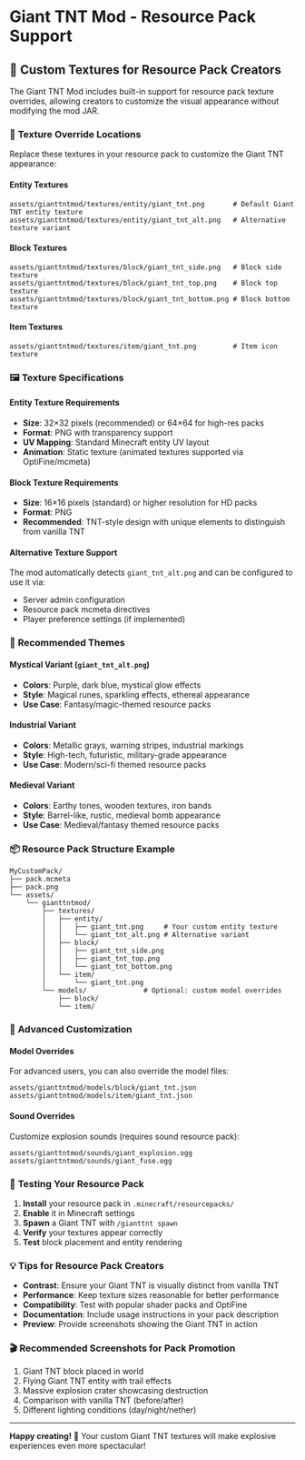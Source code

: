 # Giant TNT Mod - Resource Pack Support

## 🎨 **Custom Textures for Resource Pack Creators**

The Giant TNT Mod includes built-in support for resource pack texture overrides, allowing creators to customize the visual appearance without modifying the mod JAR.

### 📁 **Texture Override Locations**

Replace these textures in your resource pack to customize the Giant TNT appearance:

#### **Entity Textures**
```
assets/gianttntmod/textures/entity/giant_tnt.png       # Default Giant TNT entity texture
assets/gianttntmod/textures/entity/giant_tnt_alt.png   # Alternative texture variant
```

#### **Block Textures**
```
assets/gianttntmod/textures/block/giant_tnt_side.png   # Block side texture
assets/gianttntmod/textures/block/giant_tnt_top.png    # Block top texture
assets/gianttntmod/textures/block/giant_tnt_bottom.png # Block bottom texture
```

#### **Item Textures**
```
assets/gianttntmod/textures/item/giant_tnt.png         # Item icon texture
```

### 🖼️ **Texture Specifications**

#### **Entity Texture Requirements**
- **Size**: 32×32 pixels (recommended) or 64×64 for high-res packs
- **Format**: PNG with transparency support
- **UV Mapping**: Standard Minecraft entity UV layout
- **Animation**: Static texture (animated textures supported via OptiFine/mcmeta)

#### **Block Texture Requirements**
- **Size**: 16×16 pixels (standard) or higher resolution for HD packs
- **Format**: PNG 
- **Recommended**: TNT-style design with unique elements to distinguish from vanilla TNT

#### **Alternative Texture Support**
The mod automatically detects `giant_tnt_alt.png` and can be configured to use it via:
- Server admin configuration
- Resource pack mcmeta directives
- Player preference settings (if implemented)

### 🎨 **Recommended Themes**

#### **Mystical Variant** (`giant_tnt_alt.png`)
- **Colors**: Purple, dark blue, mystical glow effects
- **Style**: Magical runes, sparkling effects, ethereal appearance
- **Use Case**: Fantasy/magic-themed resource packs

#### **Industrial Variant**
- **Colors**: Metallic grays, warning stripes, industrial markings
- **Style**: High-tech, futuristic, military-grade appearance
- **Use Case**: Modern/sci-fi themed resource packs

#### **Medieval Variant**
- **Colors**: Earthy tones, wooden textures, iron bands
- **Style**: Barrel-like, rustic, medieval bomb appearance
- **Use Case**: Medieval/fantasy themed resource packs

### 📦 **Resource Pack Structure Example**

```
MyCustomPack/
├── pack.mcmeta
├── pack.png
└── assets/
    └── gianttntmod/
        ├── textures/
        │   ├── entity/
        │   │   ├── giant_tnt.png     # Your custom entity texture
        │   │   └── giant_tnt_alt.png # Alternative variant
        │   ├── block/
        │   │   ├── giant_tnt_side.png
        │   │   ├── giant_tnt_top.png
        │   │   └── giant_tnt_bottom.png
        │   └── item/
        │       └── giant_tnt.png
        └── models/              # Optional: custom model overrides
            ├── block/
            └── item/
```

### 🔧 **Advanced Customization**

#### **Model Overrides**
For advanced users, you can also override the model files:
```
assets/gianttntmod/models/block/giant_tnt.json
assets/gianttntmod/models/item/giant_tnt.json
```

#### **Sound Overrides**
Customize explosion sounds (requires sound resource pack):
```
assets/gianttntmod/sounds/giant_explosion.ogg
assets/gianttntmod/sounds/giant_fuse.ogg
```

### 🚀 **Testing Your Resource Pack**

1. **Install** your resource pack in `.minecraft/resourcepacks/`
2. **Enable** it in Minecraft settings
3. **Spawn** a Giant TNT with `/gianttnt spawn`
4. **Verify** your textures appear correctly
5. **Test** block placement and entity rendering

### 💡 **Tips for Resource Pack Creators**

- **Contrast**: Ensure your Giant TNT is visually distinct from vanilla TNT
- **Performance**: Keep texture sizes reasonable for better performance
- **Compatibility**: Test with popular shader packs and OptiFine
- **Documentation**: Include usage instructions in your pack description
- **Preview**: Provide screenshots showing the Giant TNT in action

### 🎬 **Recommended Screenshots for Pack Promotion**

1. Giant TNT block placed in world
2. Flying Giant TNT entity with trail effects
3. Massive explosion crater showcasing destruction
4. Comparison with vanilla TNT (before/after)
5. Different lighting conditions (day/night/nether)

---

**Happy creating!** 🎨 Your custom Giant TNT textures will make explosive experiences even more spectacular!
